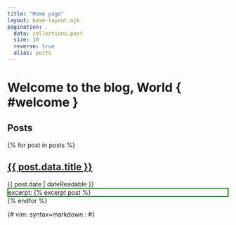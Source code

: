 ```yaml
---
title: "Home page"
layout: base-layout.njk
pagination:
  data: collections.post
  size: 10
  reverse: true
  alias: posts
---
```


# Welcome to the blog, World { #welcome }

<!--
layout: layouts/default
-->

## Posts

{% for post in posts %}
  <article>
    <h2>
      <a href="{{ post.url | url }}">{{ post.data.title }}</a>
    </h2>
    <time datetime="{{ post.date | dateIso }}">{{ post.date | dateReadable }}</time>
    <br>
    <div style="border: solid 2pt green;"> excerpt: {% excerpt post %}</div>
  </article>
{% endfor %}

{# vim: syntax=markdown :
#}

